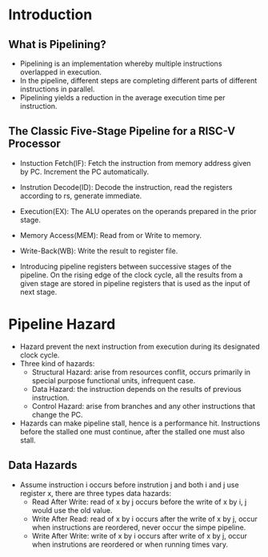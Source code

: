 # Introduction
## What is Pipelining?
- Pipelining is an implementation whereby multiple instructions overlapped in execution.
- In the pipeline, different steps are completing different parts of different instructions in parallel.
- Pipelining yields a reduction in the average execution time per instruction.

## The Classic Five-Stage Pipeline for a RISC-V Processor
- Instuction Fetch(IF): Fetch the instruction from memory address given by PC. Increment the PC automatically.
- Instrution Decode(ID): Decode the instruction, read the registers according to rs, generate immediate.
- Execution(EX): The ALU operates on the operands prepared in the prior stage.
- Memory Access(MEM): Read from or Write to memory.
- Write-Back(WB): Write the result to register file.

- Introducing pipeline registers between successive stages of the pipeline. On the rising edge of the clock cycle, all the results from a given stage are stored in pipeline registers that is used as the input of next stage.

# Pipeline Hazard
- Hazard prevent the next instruction from execution during its designated clock cycle.
- Three kind of hazards:
    - Structural Hazard: arise from resources conflit, occurs primarily in special purpose functional units, infrequent case.
    - Data Hazard: the instruction depends on the results of previous instruction.
    - Control Hazard: arise from branches and any other instructions that change the PC.
- Hazards can make pipeline stall, hence is a performance hit. Instructions before the stalled one must continue, after the stalled one must also stall.

## Data Hazards
- Assume instruction i occurs before instrution j and both i and j use register x, there are three types data hazards:
    - Read After Write: read of x by j occurs before the write of x by i, j would use the old value.
    - Write After Read: read of x by i occurs after the write of x by j, occur when instructions are reordered, never occur the simpe pipeline.
    - Write After Write: write of x by i occurs after write of x by j, occur when instrutions are reordered or when running times vary.

